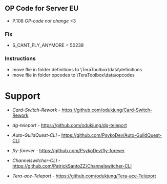 ## OP Code for Server EU 
- P.108 *OP-code not change* <3

### Fix
- S_CANT_FLY_ANYMORE = 50238

### Instructions
* move flie in folder definitions to \TeraToolbox\data\definitions
* move flie in folder opcodes to \TeraToolbox\data\opcodes

# Support
- *Card-Switch-Rework* - https://github.com/odukjung/Card-Switch-Rework

- *dg-teleport* - https://github.com/odukjung/dg-teleport

- *Auto-GuildQuest-CLI* - https://github.com/PsykoDev/Auto-GuildQuest-CLI

- *fly-forever* - https://github.com/PsykoDev/fly-forever

- *Channelswitcher-CLI* - https://github.com/PatrickSantoZZ/Channelswitcher-CLI

- *Tera-ace-Teleport* - https://github.com/odukjung/Tera-ace-Teleport
